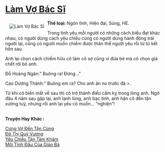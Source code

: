<a href="https://utruyen.com/truyen/lam-vo-bac-si/19179/" title="Làm Vợ Bác Sĩ"><h1>Làm Vợ Bác Sĩ</h1></a><div style="display:table"><img align="right" style="float: left; padding: 10px;" src="https://utruyen.com/images/story/200x260/lam-vo-bac-si.jpg" alt="Làm Vợ Bác Sĩ"><b>Thể loại: </b>Ngôn tình, Hiện đại, Sủng, HE.<p></p>Trong tình yêu mỗi người có những cách biểu đạt khác nhau, có người dùng cách yêu chiều cũng có người dùng hành động trái người lại, cũng có người muốn chiếm được thân thể người yêu rồi từ từ kết hôn sau.<p></p>Anh lại chọn cách chiếm hữu cô làm cô sợ cũng vì đứa bé mà cô chọn giả chết rời bỏ anh.<p></p>Đỗ Hoàng Ngân:” Buông ra! Đừng...”<p></p>Cao Dương Thành:” Buông em ra? Cho anh ăn no trước đã >.<p></p>Từ khi cô biến mất về sau thì cô trở thành điều cấm kỵ trong lòng anh. Ngờ đâu 4 năm sau gặp lại, anh lạnh lùng, anh bạc tình, anh hận cô đến tận xương tuỷ, nhưng rồi anh lại yêu cô muốn... “nghiện”!</div><p><br><b>Truyện Hay Khác :</b></p><a href="https://utruyen.com/truyen/cung-vo-den-tan-cung/19169/" alt="Cưng Vợ Đến Tận Cùng">Cưng Vợ Đến Tận Cùng</a><br/><a href="https://github.com/quanluxury/ngontinhhot/tree/master/truyenhay/12834/" alt="Đô Thị Quỷ Vương">Đô Thị Quỷ Vương</a><br/><a href="https://github.com/quanluxury/ngontinhhot/tree/master/truyenhay/19089/" alt="Yêu Chiều Tận Tâm Khảm">Yêu Chiều Tận Tâm Khảm</a><br/><a href="https://github.com/quanluxury/ngontinhhot/tree/master/truyenhay/19292/" alt="Mối Tình Đầu Của Giáo Bá">Mối Tình Đầu Của Giáo Bá</a><br/>
